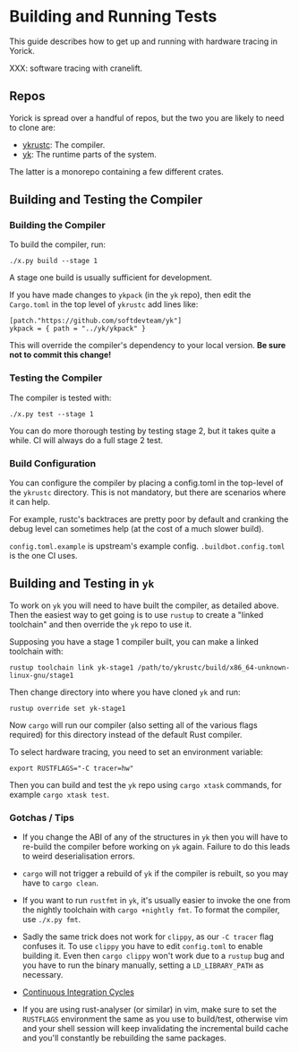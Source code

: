 # Building and Running Tests

This guide describes how to get up and running with hardware tracing in Yorick.

XXX: software tracing with cranelift.

## Repos

Yorick is spread over a handful of repos, but the two you are likely to need to clone are:

 - [ykrustc](https://github.com/softdevteam/ykrustc): The compiler.
 - [yk](https://github.com/softdevteam/ykrustc): The runtime parts of the system.

The latter is a monorepo containing a few different crates.

## Building and Testing the Compiler

### Building the Compiler

To build the compiler, run:
```
./x.py build --stage 1
```

A stage one build is usually sufficient for development.

If you have made changes to `ykpack` (in the `yk` repo), then edit the
`Cargo.toml` in the top level of `ykrustc` add lines like:

```
[patch."https://github.com/softdevteam/yk"]
ykpack = { path = "../yk/ykpack" }
```

This will override the compiler's dependency to your local version. **Be sure
not to commit this change!**

### Testing the Compiler

The compiler is tested with:
```
./x.py test --stage 1
```

You can do more thorough testing by testing stage 2, but it takes quite a
while. CI will always do a full stage 2 test.

### Build Configuration

You can configure the compiler by placing a config.toml in the top-level of the
`ykrustc` directory. This is not mandatory, but there are scenarios where it can help.

For example, rustc's backtraces are pretty poor by default and cranking the
debug level can sometimes help (at the cost of a much slower build).

`config.toml.example` is upstream's example config. `.buildbot.config.toml` is
the one CI uses.

## Building and Testing in `yk`

To work on `yk` you will need to have built the compiler, as detailed above.
Then the easiest way to get going is to use `rustup` to create a "linked
toolchain" and then override the `yk` repo to use it.

Supposing you have a stage 1 compiler built, you can make a linked toolchain with:
```
rustup toolchain link yk-stage1 /path/to/ykrustc/build/x86_64-unknown-linux-gnu/stage1
```

Then change directory into where you have cloned `yk` and run:
```
rustup override set yk-stage1
```

Now `cargo` will run our compiler (also setting all of the various flags
required) for this directory instead of the default Rust compiler.

To select hardware tracing, you need to set an environment variable:
```
export RUSTFLAGS="-C tracer=hw"
```

Then you can build and test the `yk` repo using `cargo xtask` commands, for
example `cargo xtask test`.

### Gotchas / Tips

 - If you change the ABI of any of the structures in `yk` then you will have to
   re-build the compiler before working on `yk` again. Failure to do this leads
   to weird deserialisation errors.

 - `cargo` will not trigger a rebuild of `yk` if the compiler is rebuilt, so
   you may have to `cargo clean`.

 - If you want to run `rustfmt` in `yk`, it's usually easier to invoke the one
   from the nightly toolchain with `cargo +nightly fmt`. To format the
   compiler, use `./x.py fmt`.

 - Sadly the same trick does not work for `clippy`, as our `-C tracer` flag
   confuses it. To use `clippy` you have to edit `config.toml` to enable
   building it. Even then `cargo clippy` won't work due to a `rustup` bug and
   you have to run the binary manually, setting a `LD_LIBRARY_PATH` as
   necessary.

 - [Continuous Integration Cycles](ci_cycles.md)

 - If you are using rust-analyser (or similar) in vim, make sure to set the
   `RUSTFLAGS` environment the same as you use to build/test, otherwise vim and
   your shell session will keep invalidating
   the incremental build cache and you'll constantly be rebuilding the same
   packages.
